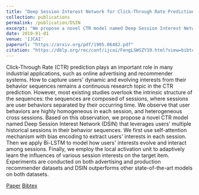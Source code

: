 ```yaml
---
title: "Deep Session Interest Network for Click-Through Rate Prediction"
collection: publications
permalink: /publication/DSIN
excerpt: "We propose a novel CTR model named Deep Session Interest Network (DSIN) that leverages user's multiple historical sessions in their behavior sequences."
date: 2019-01-01
venue: 'IJCAI'
paperurl: "https://arxiv.org/pdf/1905.06482.pdf"
citation: "https://dblp.org/rec/conf/ijcai/FengLSWSZY19.html?view=bibtex"
---
```

Click-Through Rate (CTR) prediction plays an important role in many industrial applications, such as online advertising and recommender systems. How to capture users' dynamic and evolving interests from their behavior sequences remains a continuous research topic in the CTR prediction. However, most existing studies overlook the intrinsic structure of the sequences: the sequences are composed of sessions, where sessions are user behaviors separated by their occurring time. We observe that user behaviors are highly homogeneous in each session, and heterogeneous cross sessions. Based on this observation, we propose a novel CTR model named Deep Session Interest Network (DSIN) that leverages users' multiple historical sessions in their behavior sequences. We first use self-attention mechanism with bias encoding to extract users' interests in each session. Then we apply Bi-LSTM to model how users' interests evolve and interact among sessions. Finally, we employ the local activation unit to adaptively learn the influences of various session interests on the target item. Experiments are conducted on both advertising and production recommender datasets and DSIN outperforms other state-of-the-art models on both datasets.

[Paper](https://arxiv.org/pdf/1905.06482.pdf)
[Bibtex](https://dblp.org/rec/conf/ijcai/FengLSWSZY19.html?view=bibtex)  